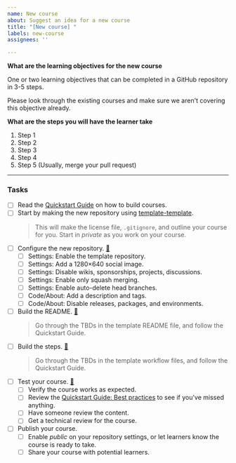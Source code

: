 ```yaml
---
name: New course
about: Suggest an idea for a new course
title: "[New course] "
labels: new-course
assignees: ''

---
```


**What are the learning objectives for the new course**

One or two learning objectives that can be completed in a GitHub repository in 3-5 steps.

Please look through the existing courses and make sure we aren't covering this objective already.

**What are the steps you will have the learner take**

1. Step 1
2. Step 2
3. Step 3
4. Step 4
5. Step 5 (Usually, merge your pull request)

-----

### Tasks

- [ ] Read the [Quickstart Guide](https://github.com/githublearn/quickstart-guide) on how to build courses.
- [ ] Start by making the new repository using [template-template](https://github.com/githublearn/template-template).
     > This will make the license file, `.gitignore`, and outline your course for you.
     > Start in _private_ as you work on your course.
- [ ] Configure the new repository. [🔗](https://github.com/githublearn/quickstart-guide#set-up-your-repository)
     - [ ] Settings: Enable the template repository.
     - [ ] Settings: Add a 1280×640 social image.
     - [ ] Settings: Disable wikis, sponsorships, projects, discussions.
     - [ ] Settings: Enable only squash merging.
     - [ ] Settings: Enable auto-delete head branches.
     - [ ] Code/About: Add a description and tags.
     - [ ] Code/About: Disable releases, packages, and environments.
- [ ] Build the README. [🔗](https://github.com/githublearn/quickstart-guide#writing-your-readme)
     > Go through the TBDs in the template README file, and follow the Quickstart Guide.
- [ ] Build the steps. [🔗](https://github.com/githublearn/quickstart-guide#writing-your-actions-workflow-files)
     > Go through the TBDs in the template workflow files, and follow the Quickstart Guide.
- [ ] Test your course. [🔗](https://github.com/githublearn/quickstart-guide#testing-and-monitoring-your-course)
     - [ ] Verify the course works as expected.
     - [ ] Review the [Quickstart Guide: Best practices](https://github.com/githublearn/quickstart-guide#best-practices-for-building-courses) to see if you've missed anything.
     - [ ] Have someone review the content.
     - [ ] Get a technical review for the course.
- [ ] Publish your course.
     - [ ] Enable _public_ on your repository settings, or let learners know the course is ready to take.
     - [ ] Share your course with potential learners.
